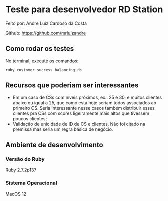 # Teste para desenvolvedor RD Station
Feito por: Andre Luiz Cardoso da Costa

Github: https://github.com/mrluizandre

## Como rodar os testes

No terminal, execute os comandos:

```
ruby customer_success_balancing.rb
```

## Recursos que poderiam ser interessantes
- Em um caso de CSs com níveis próximos, ex.: 25 e 30, e muitos clientes abaixo ou igual a 25, que como está hoje seriam todos associados ao primeiro CS. Seria interessante nesse casos também distribuir esses clientes pra CSs com scores ligeiramente mais altos que tivessem poucos clientes;
- Validação de unicidade de ID de CS e clientes. Não foi citado na premissa mas seria um regra básica de negócio.


## Ambiente de desenvolvimento

### Versão do Ruby
Ruby 2.7.2p137

### Sistema Operacional
MacOS 12